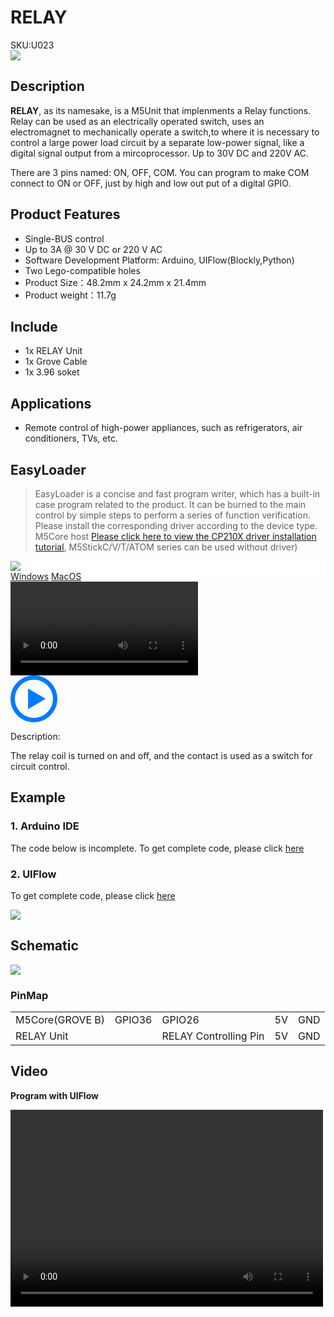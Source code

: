 # RELAY

<div class="badge badge-pill badge-primary product_sku_tag">SKU:U023</div>

<div class="product_pic"><img src="assets/img/product_pics/unit/M5GO_Unit_relay.webp"></div>

## Description

**RELAY**, as its namesake, is a M5Unit that implenments a Relay functions. Relay can be used as an electrically operated switch, uses an electromagnet to mechanically operate a switch,to where it is necessary to control a large power load circuit by a separate low-power signal, like a digital signal output from a mircoprocessor. Up to 30V DC and 220V AC.

There are 3 pins named: ON, OFF, COM. You can program to make COM connect to ON or OFF, just by high and low out put of a digital GPIO.

## Product Features

-  Single-BUS control
-  Up to 3A @ 30 V DC or 220 V AC
- Software Development Platform: Arduino, UIFlow(Blockly,Python)
- Two Lego-compatible holes
- Product Size：48.2mm x 24.2mm x 21.4mm
- Product weight：11.7g

## Include

- 1x RELAY Unit
- 1x Grove Cable
- 1x 3.96 soket

## Applications

- Remote control of high-power appliances, such as refrigerators, air conditioners, TVs, etc.

## EasyLoader

>EasyLoader is a concise and fast program writer, which has a built-in case program related to the product. It can be burned to the main control by simple steps to perform a series of function verification. Please install the corresponding driver according to the device type. M5Core host [Please click here to view the CP210X driver installation tutorial](en/arduino/arduino_development), M5StickC/V/T/ATOM series can be used without driver)

<div class="easyloader-box">
    <div style="background-color:white;">
        <div><img src="https://m5stack.oss-cn-shenzhen.aliyuncs.com/image/easyloader_intro.webp"></div>
        <div class="easyloader-btn">
            <a href="https://m5stack.oss-cn-shenzhen.aliyuncs.com/EasyLoader/Windows/UNIT/For%20M5Core/EasyLoader_Relay_UNIT_With_M5Core.exe">Windows</a>
            <a href="https://m5stack.oss-cn-shenzhen.aliyuncs.com/EasyLoader/MacOS/UNIT/EasyLoader_Relay_UNIT_With_M5Core.dmg">MacOS</a>
            <!-- <a>Linux</a>
            <a>MacOS</a> -->
        </div>
    </div>
    <div>
        <video id="example_video" controls>
            <source src="https://m5stack.oss-cn-shenzhen.aliyuncs.com/video/Product_example_video/Unit/Relay_UNIT.mp4" type="video/mp4">
        </video>
        <div class="easyloader-mask">
        <a>
            <svg id="play-btn" t="1583228776634" class="icon" viewBox="0 0 1024 1024" version="1.1" xmlns="http://www.w3.org/2000/svg" p-id="4152" width="75" height="75"><path d="M512 0C229.216 0 0 229.216 0 512s229.216 512 512 512 512-229.216 512-512S794.784 0 512 0z m0 928C282.24 928 96 741.76 96 512S282.24 96 512 96s416 186.24 416 416-186.24 416-416 416zM384 288l384 224-384 224z" p-id="4153" fill="#007aff"></path></svg></a>
            <p>Description:</p>
            <p>The relay coil is turned on and off, and the contact is used as a switch for circuit control.</p>
        </div>
    </div>
</div>

## Example

### 1. Arduino IDE

The code below is incomplete. To get complete code, please click [here](https://github.com/m5stack/M5-ProductExampleCodes/tree/master/Unit/RELAY/Arduino)


### 2. UIFlow

To get complete code, please click [here](https://github.com/m5stack/M5-ProductExampleCodes/tree/master/Unit/RELAY/UIFlow)

<img src="assets/img/product_pics/unit/unit_example/RELAY/example_unit_relay_01.webp">

## Schematic

<img src="assets/img/product_pics/unit/relay_sch.JPG">

### PinMap

<table>
 <tr><td>M5Core(GROVE B)</td><td>GPIO36</td><td>GPIO26</td><td>5V</td><td>GND</td></tr>
 <tr><td>RELAY Unit</td><td> </td><td>RELAY Controlling Pin</td><td>5V</td><td>GND</td></tr>
</table>

## Video

**Program with UIFlow**

<video width="500" height="315" controls>
    <source src="https://m5stack.oss-cn-shenzhen.aliyuncs.com/video/LukeVideo/Blinking%20a%20bulb%20with%20the%20M5%20Relay%20unit..mp4" type="video/mp4">
</video>

<script>

   var purchase_link = 'https://m5stack.com/collections/m5-unit/products/mini-3a-relay-unit';


   anchor_search(purchase_link);
   scrollFunc();

</script>